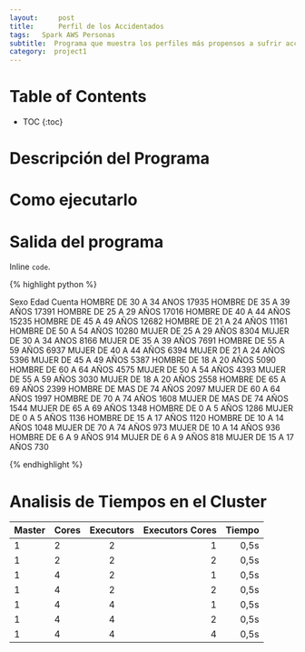 ```yaml
---
layout:     post
title:      Perfil de los Accidentados
tags: 	Spark AWS Personas
subtitle:  Programa que muestra los perfiles más propensos a sufrir accidentes
category:  project1
---
```

<!-- Start Writing Below in Markdown -->

# Table of Contents

* TOC
{:toc}

# Descripción del Programa

# Como ejecutarlo

# Salida del programa

Inline `code`.

{% highlight python %}

Sexo                Edad  Cuenta
HOMBRE     DE 30 A 34 ANOS   17935
HOMBRE     DE 35 A 39 AÑOS   17391
HOMBRE     DE 25 A 29 AÑOS   17016
HOMBRE     DE 40 A 44 AÑOS   15235
HOMBRE     DE 45 A 49 AÑOS   12682
HOMBRE     DE 21 A 24 AÑOS   11161
HOMBRE     DE 50 A 54 AÑOS   10280
MUJER     DE 25 A 29 AÑOS    8304
MUJER     DE 30 A 34 ANOS    8166
MUJER     DE 35 A 39 AÑOS    7691
HOMBRE     DE 55 A 59 AÑOS    6937
MUJER     DE 40 A 44 AÑOS    6394
MUJER     DE 21 A 24 AÑOS    5396
MUJER     DE 45 A 49 AÑOS    5387
HOMBRE     DE 18 A 20 AÑOS    5090
HOMBRE     DE 60 A 64 AÑOS    4575
MUJER     DE 50 A 54 AÑOS    4393
MUJER     DE 55 A 59 AÑOS    3030
MUJER     DE 18 A 20 AÑOS    2558
HOMBRE     DE 65 A 69 AÑOS    2399
HOMBRE  DE MAS DE 74 AÑOS     2097
MUJER     DE 60 A 64 AÑOS    1997
HOMBRE     DE 70 A 74 AÑOS    1608
MUJER  DE MAS DE 74 AÑOS     1544
MUJER     DE 65 A 69 AÑOS    1348
HOMBRE       DE 0 A 5 AÑOS    1286
MUJER       DE 0 A 5 AÑOS    1136
HOMBRE     DE 15 A 17 AÑOS    1120
HOMBRE     DE 10 A 14 AÑOS    1048
MUJER     DE 70 A 74 AÑOS     973
MUJER     DE 10 A 14 AÑOS     936
HOMBRE      DE 6 A 9 AÑOS      914
MUJER      DE 6 A 9 AÑOS      818
MUJER     DE 15 A 17 AÑOS     730

{% endhighlight %}

# Analisis de Tiempos en el Cluster

Master | Cores | Executors | Executors Cores | Tiempo
|:---------|:----------|:----------:|---------:|---------:|
1 | 2 |  2  | 1 | 0,5s |
1 | 2 |  2  | 2 | 0,5s | 
1 | 4 |  2  | 1 | 0,5s |
1 | 4 |  2  | 2 | 0,5s |
1 | 4 |  4  | 1 | 0,5s |
1 | 4 |  4  | 2 | 0,5s |
1 | 4 |  4  | 4 | 0,5s |